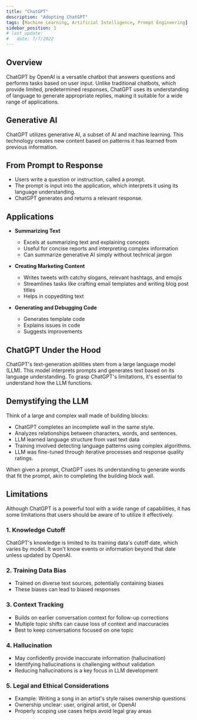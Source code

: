 ```yaml
---
title: "ChatGPT"
description: "Adopting ChatGPT"
tags: [Machine Learning, Artificial Intelligence, Prompt Engineering]
sidebar_position: 1
# last_update:
#   date: 7/7/2022
---
```


## Overview

ChatGPT by OpenAI is a versatile chatbot that answers questions and performs tasks based on user input. Unlike traditional chatbots, which provide limited, predetermined responses, ChatGPT uses its understanding of language to generate appropriate replies, making it suitable for a wide range of applications.

## Generative AI

ChatGPT utilizes generative AI, a subset of AI and machine learning. This technology creates new content based on patterns it has learned from previous information.

## From Prompt to Response

- Users write a question or instruction, called a prompt.
- The prompt is input into the application, which interprets it using its language understanding.
- ChatGPT generates and returns a relevant response.


## Applications 

- **Summarizing Text**
  - Excels at summarizing text and explaining concepts
  - Useful for concise reports and interpreting complex information
  - Can summarize generative AI simply without technical jargon

- **Creating Marketing Content**
  - Writes tweets with catchy slogans, relevant hashtags, and emojis
  - Streamlines tasks like crafting email templates and writing blog post titles
  - Helps in copyediting text

- **Generating and Debugging Code**
  - Generates template code
  - Explains issues in code
  - Suggests improvements


## ChatGPT Under the Hood

ChatGPT's text-generation abilities stem from a large language model (LLM). This model interprets prompts and generates text based on its language understanding. To grasp ChatGPT's limitations, it's essential to understand how the LLM functions.

## Demystifying the LLM

Think of a large and complex wall made of building blocks:

- ChatGPT completes an incomplete wall in the same style.
- Analyzes relationships between characters, words, and sentences.
- LLM learned language structure from vast text data 
- Training involved detecting language patterns using complex algorithms.
- LLM was fine-tuned through iterative processes and response quality ratings.

When given a prompt, ChatGPT uses its understanding to generate words that fit the prompt, akin to completing the building block wall.

## Limitations

Although ChatGPT is a powerful tool with a wide range of capabilities, it has some limitations that users should be aware of to utilize it effectively.

### 1. Knowledge Cutoff

ChatGPT's knowledge is limited to its training data's cutoff date, which varies by model. It won't know events or information beyond that date unless updated by OpenAI.

### 2. Training Data Bias

- Trained on diverse text sources, potentially containing biases
- These biases can lead to biased responses

### 3. Context Tracking

- Builds on earlier conversation context for follow-up corrections
- Multiple topic shifts can cause loss of context and inaccuracies
- Best to keep conversations focused on one topic

### 4. Hallucination

- May confidently provide inaccurate information (hallucination)
- Identifying hallucinations is challenging without validation
- Reducing hallucinations is a key focus in LLM development

### 5. Legal and Ethical Considerations

- Example: Writing a song in an artist's style raises ownership questions
- Ownership unclear: user, original artist, or OpenAI
- Properly scoping use cases helps avoid legal gray areas